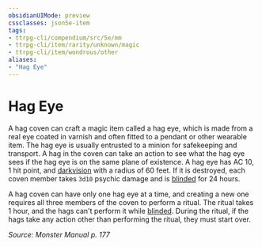 ```yaml
---
obsidianUIMode: preview
cssclasses: json5e-item
tags:
- ttrpg-cli/compendium/src/5e/mm
- ttrpg-cli/item/rarity/unknown/magic
- ttrpg-cli/item/wondrous/other
aliases: 
- "Hag Eye"
---
```

# Hag Eye



A hag coven can craft a magic item called a hag eye, which is made from a real eye coated in varnish and often fitted to a pendant or other wearable item. The hag eye is usually entrusted to a minion for safekeeping and transport. A hag in the coven can take an action to see what the hag eye sees if the hag eye is on the same plane of existence. A hag eye has AC 10, 1 hit point, and [darkvision](/CLI/senses.md#Darkvision) with a radius of 60 feet. If it is destroyed, each coven member takes `3d10` psychic damage and is [blinded](/CLI/conditions.md#Blinded) for 24 hours.

A hag coven can have only one hag eye at a time, and creating a new one requires all three members of the coven to perform a ritual. The ritual takes 1 hour, and the hags can't perform it while [blinded](/CLI/conditions.md#Blinded). During the ritual, if the hags take any action other than performing the ritual, they must start over.

*Source: Monster Manual p. 177*